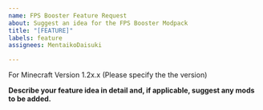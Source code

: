 ```yaml
---
name: FPS Booster Feature Request
about: Suggest an idea for the FPS Booster Modpack
title: "[FEATURE]"
labels: feature
assignees: MentaikoDaisuki

---
```

For Minecraft Version 1.2x.x (Please specify the the version)

**Describe your feature idea in detail and, if applicable, suggest any mods to be added.**